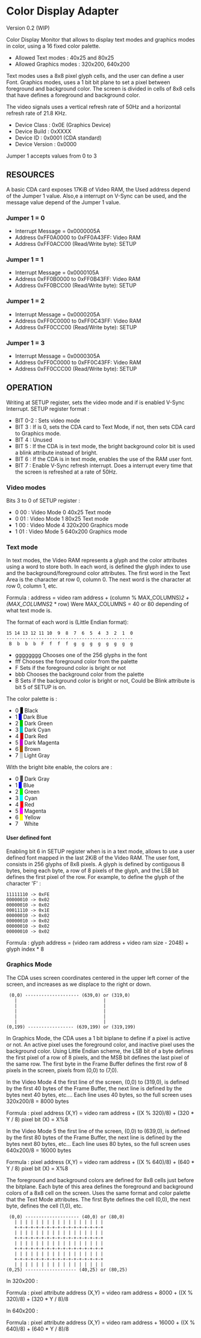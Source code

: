 Color Display Adapter
=====================
Version 0.2 (WIP) 

Color Display Monitor that allows to display text modes and graphics modes in color,
using a 16 fixed color palette.

- Allowed Text modes : 40x25 and 80x25
- Allowed Graphics modes : 320x200, 640x200

Text modes uses a 8x8 pixel glyph cells, and the user can define a user Font.
Graphics modes, uses a 1 bit bit plane to set a pixel between foreground and
background color. The screen is divided in cells of 8x8 cells that have defines
a foreground and background color.

The video signals uses a vertical refresh rate of 50Hz and a horizontal refresh
rate of 21.8 KHz.

- Device Class    : 0x0E (Graphics Device)
- Device Build    : 0xXXXX
- Device ID       : 0x0001 (CDA standard) 
- Device Version  : 0x0000

Jumper 1 accepts values from 0 to 3

RESOURCES
---------

A basic CDA card exposes 17KiB of Video RAM, the Used address depend of the Jumper 1 value. Also,e a interrupt on V-Sync can be used, and the message value depend of the Jumper 1 value.

### Jumper 1 = 0

- Interrupt Message = 0x0000005A
- Address 0xFF0A0000 to 0xFF0A43FF: Video RAM
- Address 0xFF0ACC00 (Read/Write byte): SETUP

### Jumper 1 = 1

- Interrupt Message = 0x0000105A
- Address 0xFF0B0000 to 0xFF0B43FF: Video RAM
- Address 0xFF0BCC00 (Read/Write byte): SETUP

### Jumper 1 = 2

- Interrupt Message = 0x0000205A
- Address 0xFF0C0000 to 0xFF0C43FF: Video RAM
- Address 0xFF0CCC00 (Read/Write byte): SETUP

### Jumper 1 = 3

- Interrupt Message = 0x0000305A
- Address 0xFF0C0000 to 0xFF0C43FF: Video RAM
- Address 0xFF0CCC00 (Read/Write byte): SETUP

OPERATION
---------

Writing at SETUP register, sets the video mode and if is enabled V-Sync
Interrupt. SETUP register format :

- BIT 0-2 : Sets video mode
- BIT 3 : If is 0, sets the CDA card to Text Mode, if not, then sets CDA card to
  Graphics mode.
- BIT 4 : Unused
- BIT 5 : If the CDA is in text mode, the bright background color bit is used a blink attribute instead of bright.
- BIT 6 : If the CDA is in text mode, enables the use of the RAM user font.
- BIT 7 : Enable V-Sync refresh interrupt. Does a interrupt every time that the
  screen is refreshed at a rate of 50Hz.

### Video modes
Bits 3 to 0 of SETUP register :

- 0 00 : Video Mode 0 40x25 Text mode
- 0 01 : Video Mode 1 80x25 Text mode
- 1 00 : Video Mode 4 320x200 Graphics mode
- 1 01 : Video Mode 5 640x200 Graphics mode

### Text mode

In text modes, the Video RAM represents a glyph and the color attributes using a word to store both. In each word, is defined the  glyph index to use and the background/foreground color attributes.
The first word in the Text Area is the character at row 0, column 0. The next
word is the character at row 0, column 1, etc.

Formula : address = video ram address + (column % MAX_COLUMNS)*2 + (MAX_COLUMNS*2 * row)
Were MAX_COLUMNS = 40 or 80 depending of what text mode is.

The format of each word is (Little Endian format):

    15 14 13 12 11 10  9  8  7  6  5  4  3  2  1  0
    -----------------------------------------------
     B  b  b  b  F  f  f  f  g  g  g  g  g  g  g  g

- gggggggg Chooses one of the 256 glyphs in the font
- fff Chooses the foreground color from the palette
- F Sets if the foreground color is bright or not
- bbb Chooses the background color from the palette
- B Sets if the background color is bright or not, Could be Blink attribute is bit 5 of SETUP is on.

The color palette is :

- 0  <span style="background-color:#000000;">&nbsp;&nbsp;</span> Black
- 1  <span style="background-color:#0000CD;">&nbsp;&nbsp;</span>  Dark Blue
- 2  <span style="background-color:#00CD00;">&nbsp;&nbsp;</span> Dark Green
- 3  <span style="background-color:#00CDCD;">&nbsp;&nbsp;</span> Dark Cyan
- 4  <span style="background-color:#CD0000;">&nbsp;&nbsp;</span> Dark Red
- 5  <span style="background-color:#CD00CD;">&nbsp;&nbsp;</span> Dark Magenta
- 6  <span style="background-color:#AA5500;">&nbsp;&nbsp;</span> Brown
- 7  <span style="background-color:#CDCDCD;">&nbsp;&nbsp;</span> Light Gray

With the bright bite enable, the colors are :

- 0  <span style="background-color:#555555;">&nbsp;&nbsp;</span> Dark Gray 
- 1  <span style="background-color:#0000FF;">&nbsp;&nbsp;</span>  Blue
- 2  <span style="background-color:#00FF00;">&nbsp;&nbsp;</span>  Green
- 3  <span style="background-color:#00FFFF;">&nbsp;&nbsp;</span>  Cyan
- 4  <span style="background-color:#FF0000;">&nbsp;&nbsp;</span>  Red
- 5  <span style="background-color:#FF00FF;">&nbsp;&nbsp;</span>  Magenta
- 6  <span style="background-color:#FFFF00;">&nbsp;&nbsp;</span> Yellow
- 7  <span style="background-color:#FFFFFF">&nbsp;&nbsp;</span> White


#### User defined font

Enabling bit 6 in SETUP register when is in a text mode, allows to use a user
defined font mapped in the last 2KiB of the Video RAM. The user font, consists in 256
glyphs of 8x8 pixels. A glyph is defined by contiguous 8 bytes, being each byte,
a row of 8 pixels of the glyph, and the LSB bit defines the first pixel of the 
row. For example, to define the glyph of the
character 'F' :

    11111110 -> 0xFE
    00000010 -> 0x02
    00000010 -> 0x02
    00011110 -> 0x1E
    00000010 -> 0x02
    00000010 -> 0x02
    00000010 -> 0x02
    00000010 -> 0x02

Formula : glyph address = (video ram address + video ram size - 2048) + glyph index * 8

### Graphics Mode

The CDA uses screen coordinates centered in the upper left corner of the
screen, and increases as we displace to the right or down.

     (0,0) -------------------- (639,0) or (319,0)
       |                                |
       |                                |
       |                                |
       |                                |
       |                                |
    (0,199) ----------------- (639,199) or (319,199)

In Graphics Mode, the CDA uses a 1 bit biplane to define if a pixel is active or
not. An active pixel uses the foreground color, and inactive pixel uses the background color. 
Using Little Endian scheme, the LSB bit of a byte defines the first pixel
of a row of 8 pixels, and the MSB bit defines the last pixel of the same row.
The first byte in the Frame Buffer defines the first row of 8 pixels in the
screen, pixels from (0,0) to (7,0).

In the Video Mode 4 the first line of the screen, (0,0) to (319,0), is defined
by the first 40 bytes of the Frame Buffer, the next line is defined by the bytes
next 40 bytes, etc.... Each line uses 40 bytes, so the full screen uses
320x200/8 = 8000 bytes

Formula : pixel address (X,Y) = video ram address + ((X % 320)/8) + (320 * Y / 8)
          pixel bit (X) = X%8


In the Video Mode 5 the first line of the screen, (0,0) to (639,0), is defined
by the first 80 bytes of the Frame Buffer, the next line is defined by the bytes
next 80 bytes, etc... Each line uses 80 bytes, so the full screen uses 
640x200/8 = 16000 bytes

Formula : pixel address (X,Y) = video ram address + ((X % 640)/8) + (640 * Y / 8)
          pixel bit (X) = X%8

The foreground and background colors are defined for 8x8 cells just before the bitplane. Each byte of this area defines the foreground and background colors of a 8x8 cell on the screen. Uses the same format and color palette that the Text Mode attributes. The first Byte defines the cell (0,0), the next byte, defines the cell (1,0), etc.


     (0,0) -------------------- (40,0) or (80,0)
       | | | | | | | | | | | | | | | | |
       +-+-+-+-+-+-+-+-+-+-+-+-+-+-+-+-+
       | | | | | | | | | | | | | | | | | 
       +-+-+-+-+-+-+-+-+-+-+-+-+-+-+-+-+
       | | | | | | | | | | | | | | | | | 
       +-+-+-+-+-+-+-+-+-+-+-+-+-+-+-+-+
       | | | | | | | | | | | | | | | | | 
       +-+-+-+-+-+-+-+-+-+-+-+-+-+-+-+-+
       | | | | | | | | | | | | | | | | | 
    (0,25) ------------------- (40,25) or (80,25)

In 320x200 :

Formula : pixel attribute address (X,Y) = video ram address + 8000 + ((X % 320)/8) + (320 * Y / 8)/8

In 640x200 :

Formula : pixel attribute address (X,Y) = video ram address + 16000 + ((X % 640)/8) + (640 * Y / 8)/8